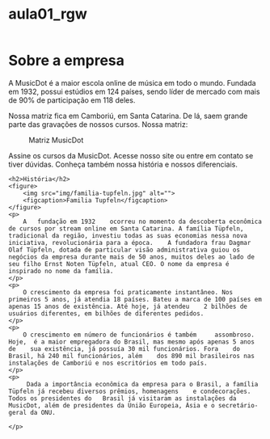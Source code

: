 # aula01_rgw
<!DOCTYPE html>
<html lang="en">
<head>
    <meta charset="UTF-8">
    <meta http-equiv="X-UA-Compatible" content="IE=edge">
    <meta name="viewport" content="width=device-width, initial-scale=1.0">
    <title>Document</title>
</head>
<body>
    <img src="img/logo.svg" alt="">
    <h1>Sobre a empresa</h1>
    <p>
        A MusicDot é a maior escola online de música em todo o mundo. Fundada em 1932, possui estúdios em 124 países, sendo líder de mercado com mais de 90% de participação em 118 deles.
    </p>
    <p>
        Nossa matriz fica em Camboriú, em Santa Catarina. De lá, saem grande parte das gravações de nossos cursos. Nossa matriz:
    </p>
    <figure>
        <img src="img/matriz-musicdot.png" alt="">
        <figcaption>Matriz MusicDot</figcaption>
    </figure>
    <p>
        Assine os cursos da MusicDot. Acesse nosso site ou entre em contato se tiver dúvidas. Conheça também nossa história e	nossos diferenciais.
    </p>

    <h2>História</h2>
    <figure>
        <img src="img/familia-tupfeln.jpg" alt="">
        <figcaption>Familia Tupfeln</figcaption>
    </figure>
    <p>
        A	fundação em 1932	ocorreu no momento da descoberta econômica de cursos por stream online em Santa	Catarina. A família	Tüpfeln, tradicional da	região, investiu todas as suas economias nessa nova iniciativa, revolucionária para a época.	A fundadora	frau Dagmar Olaf Tüpfeln, dotada de	particular visão administrativa guiou os negócios da empresa durante mais de 50 anos, muitos deles ao lado de seu filho Ernst Noten Tüpfeln, atual CEO. O nome da empresa é inspirado no nome da família.
    </p>
    <p>
        O crescimento da empresa foi praticamente instantâneo. Nos primeiros 5 anos, já atendia	18 países. Bateu a marca de 100 países em apenas 15 anos de existência. Até hoje, já atendeu	2 bilhões de	usuários diferentes, em bilhões de diferentes pedidos.
    </p>
    <p>
        O crescimento em número de funcionários é também	 assombroso. Hoje,	é a maior empregadora do Brasil, mas mesmo após apenas 5 anos de	sua existência, já possuía 30 mil funcionários. Fora	do Brasil, há 240 mil funcionários,	além	dos	890	mil	brasileiros	nas	instalações	de Camboriú e nos escritórios em todo país.
    </p>
    <p>
         Dada a importância econômica da empresa para o Brasil, a família Tüpfeln já recebeu diversos prêmios, homenagens	 e condecorações. Todos	os presidentes do	Brasil já visitaram	as instalações da MusicDot, além de presidentes da União Europeia, Ásia e o secretário-geral da ONU.

    </p>



</body>
</html>
